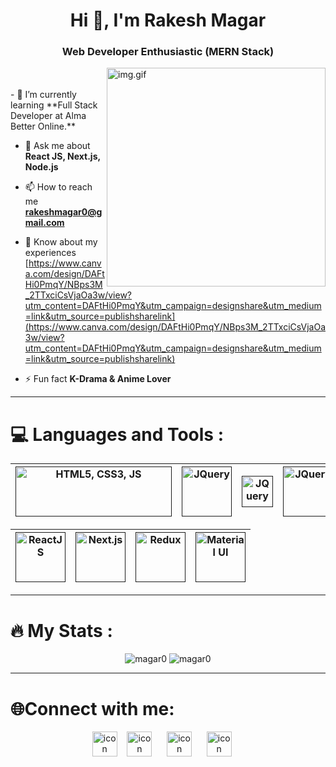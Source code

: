 
  <h1 align="center">Hi 👋, I'm Rakesh Magar</h1>
  <h3 align="center">Web Developer Enthusiastic (MERN Stack)</h3>
  <img align="right" alt="img.gif"
    src="https://github.com/Magar0/Magar0/assets/35245789/3552f2b4-3bfd-44fe-872b-60d9a9b29155" width="350">

  <br/>
  <br/>
  - 🌱 I’m currently learning **Full Stack Developer at Alma Better Online.**

  - 💬 Ask me about **React JS, Next.js, Node.js**

  - 📫 How to reach me **rakeshmagar0@gmail.com**

  - 📄 Know about my experiences
  [https://www.canva.com/design/DAFtHi0PmqY/NBps3M_2TTxciCsVjaOa3w/view?utm_content=DAFtHi0PmqY&utm_campaign=designshare&utm_medium=link&utm_source=publishsharelink](https://www.canva.com/design/DAFtHi0PmqY/NBps3M_2TTxciCsVjaOa3w/view?utm_content=DAFtHi0PmqY&utm_campaign=designshare&utm_medium=link&utm_source=publishsharelink)

  - ⚡ Fun fact **K-Drama & Anime Lover**


---
  # 💻 Languages and Tools :
  
| [<img src='https://github.com/Magar0/Magar0/assets/35245789/f160afc6-3aab-4af7-a64d-381627719f98' height='80' width="250" alt="HTML5, CSS3, JS" title="HTML5,CSS3,JS" />]()|  [<img src='https://github.com/Magar0/Magar0/assets/35245789/85e3f5c2-60e3-4d4c-854b-2386a001a885' height='80' alt="JQuery" title="JQuery" />]()|  [<img src='https://github.com/Magar0/Magar0/assets/35245789/306affb3-22ae-4597-99fd-dbbfcc06c878' title="Tailwind CSS" height='50' alt="JQuery" />]()|  [<img src='https://github.com/Magar0/Magar0/assets/35245789/f37b54c7-915a-4c43-a170-7b6151ec0c6c' title="BootStrap" height='80' alt="JQuery" />]()|  [<img src='https://github.com/Magar0/Magar0/assets/35245789/322390fc-f32c-41d1-84e8-8f00b84bff6c' title="SASS" height='80' alt="JQuery" />]()|
|---|---|---|---|---|

| [<img src='https://github.com/Magar0/Magar0/assets/35245789/3ddc700d-e1c7-42ad-92f1-a22e188f841e' height='80' alt="ReactJS" title="ReactJS" />]()|  [<img src='https://github.com/Magar0/Magar0/assets/35245789/4d13788b-50a4-4175-9e5e-a6edad41c611' height='80' alt="Next.js" title="Next.js" />]()|  [<img src='https://github.com/Magar0/Magar0/assets/35245789/5e025be5-77c0-4980-bcb1-c1e29be4bb5f' title="Redux" height='80' alt="Redux" />]()|  [<img src='https://github.com/Magar0/Magar0/assets/35245789/3678ae22-131f-4aaa-862b-786363779f25' title="Material UI" height='80' alt="Material UI" />]()| 
|---|---|---|---|

  ---
  # :fire: My Stats :
  <p align="center">
    <img
      src="https://github-readme-stats.vercel.app/api/top-langs?username=magar0&show_icons=true&locale=en&layout=compact"
      alt="magar0" />
    <img src="https://github-readme-stats.vercel.app/api?username=magar0&show_icons=true&locale=en" alt="magar0" />
  </p>

  ---
  # 🌐Connect with me:
  <p align="center">
    <a href="https://linkedin.com/in/magar0" target="blank"><img align="center"
        src="https://cdn-icons-png.flaticon.com/512/174/174857.png" alt="icon"
        height="40" /></a> &nbsp;&nbsp;
    <a href="https://instagram.com/rakeshthapa0" target="blank"><img align="center"
        src="https://assets.stickpng.com/thumbs/580b57fcd9996e24bc43c521.png" alt="icon"
        height="40" width="40" /></a> &nbsp;&nbsp;&nbsp;&nbsp;
    <a href={`mailto:${rakeshmagar0@gmail.com} `} target="blank"><img align="center"
        src="https://cdn-icons-png.flaticon.com/512/281/281769.png" alt="icon"
        height="40" width="40" /></a> &nbsp;&nbsp;&nbsp;&nbsp;
    <a href="https://wa.me/+917002175147/" target="blank"><img align="center"
        src="https://cdn-icons-png.flaticon.com/512/2111/2111728.png" alt="icon"
        height="40" width="40" /></a> &nbsp;&nbsp;&nbsp;&nbsp;
  </p>

